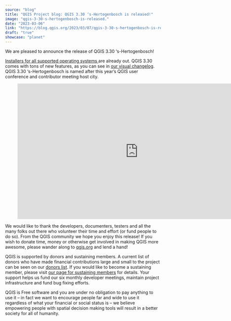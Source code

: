 ```yaml
---
source: "blog"
title: "QGIS Project blog: QGIS 3.30 ‘s-Hertogenbosch is released!"
image: "qgis-3-30-s-hertogenbosch-is-released."
date: "2023-03-06"
link: "https://blog.qgis.org/2023/03/07/qgis-3-30-s-hertogenbosch-is-released/"
draft: "true"
showcase: "planet"
---
```


<p>We are pleased to announce the release of QGIS 3.30 &#8216;s-Hertogenbosch!</p>



<p><a href="https://qgis.org/en/site/forusers/download.html">Installers for all supported operating systems </a>are already out. QGIS 3.30 comes with tons of new features, as you can see in <a href="https://qgis.org/en/site/forusers/visualchangelog330/">our visual changelog</a>. QGIS 3.30 &#8216;s-Hertogenbosch is named after this year&#8217;s QGIS user conference and contributor meeting host city.</p>



<figure class="wp-block-embed is-type-video is-provider-youtube wp-block-embed-youtube wp-embed-aspect-16-9 wp-has-aspect-ratio"><div class="wp-block-embed__wrapper">
<div class="jetpack-video-wrapper"><iframe class="youtube-player" width="780" height="439" src="https://www.youtube.com/embed/q7O819lFKc4?version=3&#038;rel=1&#038;showsearch=0&#038;showinfo=1&#038;iv_load_policy=1&#038;fs=1&#038;hl=en&#038;autohide=2&#038;wmode=transparent" allowfullscreen="true" style="border:0;" sandbox="allow-scripts allow-same-origin allow-popups allow-presentation"></iframe></div>
</div></figure>



<p>We would like to thank the developers, documenters, testers and all the many folks out there who volunteer their time and effort (or fund people to do so). From the QGIS community we hope you enjoy this release! If you wish to donate time, money or otherwise get involved in making QGIS more awesome, please wander along to <a class="reference external" href="http://qgis.org/">qgis.org</a> and lend a hand!</p>



<p>QGIS is supported by donors and sustaining members. A current list of donors who have made financial contributions large and small to the project can be seen on our <a class="reference external" href="http://qgis.org/en/site/about/sponsorship.html#list-of-donors">donors list</a>. If you would like to become a sustaining member, please visit <a class="reference external" href="http://qgis.org/en/site/about/sponsorship.html#sponsorship">our page for sustaining members</a> for details. Your support helps us fund our six monthly developer meetings, maintain project infrastructure and fund bug fixing efforts.</p>



<p>QGIS is Free software and you are under no obligation to pay anything to use it &#8211; in fact we want to encourage people far and wide to use it regardless of what your financial or social status is &#8211; we believe empowering people with spatial decision making tools will result in a better society for all of humanity.</p>

